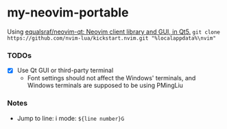 my-neovim-portable
==================
Using [equalsraf/neovim-qt: Neovim client library and GUI, in Qt5.](https://github.com/equalsraf/neovim-qt)
`git clone https://github.com/nvim-lua/kickstart.nvim.git "%localappdata%\nvim"`

### TODOs
- [x] Use Qt GUI or third-party terminal
  - Font settings should not affect the Windows' terminals, and Windows terminals are supposed to be using PMingLiu
  
### Notes
- Jump to line: i mode: `${line number}G`
